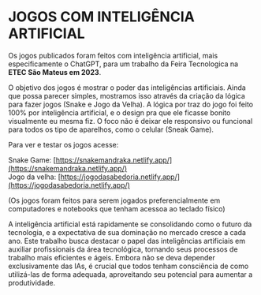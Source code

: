 # **JOGOS COM INTELIGÊNCIA ARTIFICIAL**

Os jogos publicados foram feitos com inteligência artificial, mais especificamente o ChatGPT, para um trabalho da Feira Tecnologica na __ETEC São Mateus em 2023__.

O objetivo dos jogos é mostrar o poder das inteligências artificiais. Ainda que possa parecer simples, mostramos isso através da criação da lógica para fazer jogos (Snake e Jogo da Velha). A lógica por traz do jogo foi feito 100% por inteligência artificial, e o design pra que ele ficasse bonito visualmente eu mesma fiz. O foco não é deixar ele responsivo ou funcional para todos os tipo de aparelhos, como o celular (Sneak Game).

Para ver e testar os jogos acesse:

Snake Game: [https://snakemandraka.netlify.app/](https://snakemandraka.netlify.app/)<br/>
Jogo da velha: [https://jogodasabedoria.netlify.app/](https://jogodasabedoria.netlify.app/)

(Os jogos foram feitos para serem jogados preferencialmente em computadores e notebooks que tenham acessoa ao teclado físico)

A inteligência artificial está rapidamente se consolidando como o futuro da tecnologia, e a expectativa de sua dominação no mercado cresce a cada ano. Este trabalho busca destacar o papel das inteligências artificiais em auxiliar profissionais da área tecnológica, tornando seus processos de trabalho mais eficientes e ágeis. Embora não se deva depender exclusivamente das IAs, é crucial que todos tenham consciência de como utilizá-las de forma adequada, aproveitando seu potencial para aumentar a produtividade.
